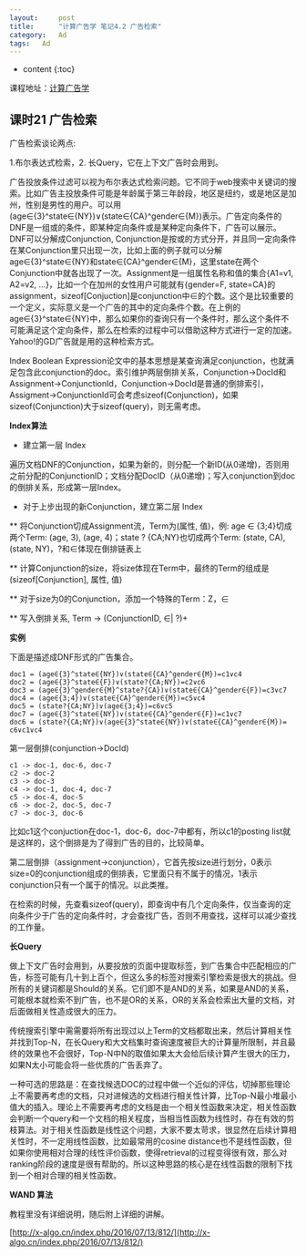 ```yaml
---
layout:     post
title:      "计算广告学 笔记4.2 广告检索"
category:   Ad
tags:   Ad
---
```


* content
{:toc}

课程地址：[计算广告学](http://study.163.com/note/noteIndex.htm?id=321007&type=0#/noteIndex?resType=0&resId=435072&sortType=0)

## 课时21	广告检索

广告检索谈论两点:

1.布尔表达式检索，2. 长Query，它在上下文广告时会用到。

广告投放条件过滤可以视为布尔表达式检索问题。它不同于web搜索中关键词的搜索。比如广告主投放条件可能是年龄属于第三年龄段，地区是纽约，或是地区是加州，性别是男性的用户。可以用(age∈{3}^state∈{NY})∨(state∈{CA}^gender∈{M})表示。广告定向条件的DNF是一组或的条件，即某种定向条件或是某种定向条件下，广告可以展示。DNF可以分解成Conjunction, Conjunction是按或的方式分开，并且同一定向条件在某Conjunction里只出现一次，比如上面的例子就可以分解age∈{3}^state∈{NY}和state∈{CA}^gender∈{M}，这里state在两个Conjunction中就各出现了一次。Assignment是一组属性名称和值的集合{A1=v1, A2=v2, …}，比如一个在加州的女性用户可能就有{gender=F, state=CA}的assignment，sizeof[Conjuction]是conjunction中∈的个数。这个是比较重要的一个定义，实际意义是一个广告的其中的定向条件个数。在上例的age∈{3}^state∈{NY}中，那么如果你的查询只有一个条件时，那么这个条件不可能满足这个定向条件，那么在检索的过程中可以借助这种方式进行一定的加速。Yahoo!的GD广告就是用的这种检索方式。

Index Boolean Expression论文中的基本思想是某查询满足conjunction，也就满足包含此conjunction的doc。索引维护两层倒排关系，Conjunction->DocId和Assignment->ConjunctionId，Conjunction->DocId是普通的倒排索引，Assigment->ConjunctionId可会考虑sizeof(Conjunction)，如果sizeof(Conjunction)大于sizeof(query)，则无需考虑。

**Index算法**

* 建立第一层 Index

遍历文档DNF的Conjunction，如果为新的，则分配一个新ID(从0递增)，否则用之前分配的ConjunctionID；文档分配DocID（从0递增)；写入conjunction到doc的倒排关系，形成第一层Index。

* 对于上步出现的新Conjunction，建立第二层 Index

** 将Conjunction切成Assignment流，Term为(属性, 值)，例: age ∈ {3;4}切成两个Term:  (age, 3),  (age, 4)；state ? {CA;NY}也切成两个Term: (state, CA),  (state, NY)，?和∈体现在倒排链表上

** 计算Conjunction的size，将size体现在Term中，最终的Term的组成是(sizeof[Conjunction], 属性, 值)

** 对于size为0的Conjunction，添加一个特殊的Term：Z，∈

** 写入倒排关系, Term -> (ConjunctionID,  ∈| ?)+

**实例**

下面是描述成DNF形式的广告集合。

```
doc1 = (age∈{3}^state∈{NY})∨(state∈{CA}^gender∈{M})=c1∨c4
doc2 = (age∈{3}^state∈{F})∨(state?{CA;NY})=c2∨c6
doc3 = (age∈{3}^gender∈{M}^state?{CA})∨(state∈{CA}^gender∈{F})=c3∨c7
doc4 = (age∈{3;4})∨(state∈{CA}^gender∈{M})=c5∨c4
doc5 = (state?{CA;NY})∨(age∈{3;4})=c6∨c5
doc7 = (age∈{3}^state∈{NY})∨(state∈{CA}^gender∈{F})=c1∨c7
doc6 = (state?{CA;NY})∨(age∈{3}^state∈{NY})∨(state∈{CA}^gender∈{M})= c6∨c1∨c4
```

第一层倒排(conjunction->DocId)

```
c1 -> doc-1, doc-6, doc-7
c2 -> doc-2
c3 -> doc-3
c4 -> doc-1, doc-4, doc-7
c5 -> doc-4, doc-5
c6 -> doc-2, doc-5, doc-7
c7 -> doc-3, doc-6
```

比如c1这个conjuction在doc-1，doc-6，doc-7中都有，所以c1的posting list就是这样的，这个倒排是为了得到广告的目的，比较简单。

第二层倒排（assignment->conjunction），它首先按size进行划分，0表示size=0的conjunction组成的倒排表，它里面只有不属于的情况，1表示conjunction只有一个属于的情况。以此类推。

在检索的时候，先查看sizeof(query)，即查询中有几个定向条件，仅当查询的定向条件少于广告的定向条件时，才会查找广告，否则不用查找，这样可以减少查找的工作量。

**长Query**

做上下文广告时会用到，从要投放的页面中提取标签，到广告集合中匹配相应的广告，标签可能有几十到上百个，但这么多的标签对搜索引擎检索是很大的挑战。但所有的关键词都是Should的关系。它们即不是AND的关系，如果是AND的关系，可能根本就检索不到广告，也不是OR的关系，OR的关系会检索出大量的文档，对后面做相关性造成很大的压力。

传统搜索引擎中需需要将所有出现过以上Term的文档都取出来，然后计算相关性并找到Top-N，在长Query和大文档集时查询速度被巨大的计算量所限制，并且最终的效果也不会很好，Top-N中N的取值如果太大会给后续计算产生很大的压力，如果N太小可能会将一些优质的广告丢弃了。

一种可选的思路是：在查找候选DOC的过程中做一个近似的评估，切掉那些理论上不需要再考虑的文档，只对进候选的文档进行相关性计算，比Top-N最小堆最小值大的插入。理论上不需要再考虑的文档是由一个相关性函数来决定，相关性函数会判断一个query和一个文档的相关程度，当相当性函数为线性时，存在有效的剪枝算法。对于相关性函数是线性这个问题，大家不要太苛求，很显然在后续计算相关性时，不一定用线性函数，比如最常用的cosine distance也不是线性函数，但如果你使用相对合理的线性评价函数，使得retrieval的过程变得很有效，那么对ranking阶段的速度是很有帮助的。所以这种思路的核心是在线性函数的限制下找到一个相对合理的相关性函数。

**WAND 算法**

教程里没有详细说明，随后附上详细的讲解。

[http://x-algo.cn/index.php/2016/07/13/812/](http://x-algo.cn/index.php/2016/07/13/812/)